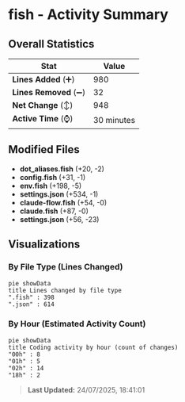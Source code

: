 # fish - Activity Summary 

## Overall Statistics

| Stat                   | Value                                                             |
| ---------------------- | ----------------------------------------------------------------- |
| **Lines Added** (➕)   | 980                                          |
| **Lines Removed** (➖) | 32                                        |
| **Net Change** (↕)    | 948                |
| **Active Time** (⌚)   | 30 minutes |


## Modified Files
- **dot_aliases.fish** (+20, -2)
- **config.fish** (+31, -1)
- **env.fish** (+198, -5)
- **settings.json** (+534, -1)
- **claude-flow.fish** (+54, -0)
- **claude.fish** (+87, -0)
- **settings.json** (+56, -23)

## Visualizations

### By File Type (Lines Changed)

```mermaid
pie showData
title Lines changed by file type
".fish" : 398
".json" : 614
```

### By Hour (Estimated Activity Count)

```mermaid
pie showData
title Coding activity by hour (count of changes)
"00h" : 8
"01h" : 5
"02h" : 14
"18h" : 2
```


> **Last Updated:** 24/07/2025, 18:41:01